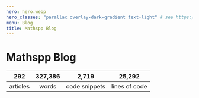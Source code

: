 ```yaml
---
hero: hero.webp
hero_classes: "parallax overlay-dark-gradient text-light" # see https://demo.getgrav.org/blog-skeleton/blog/hero-classes
menu: Blog
title: Mathspp Blog
---
```


# Mathspp Blog

| 292 | 327,386 | 2,719 | 25,292 |
| :-: | :-: | :-: | :-: |
| articles | words | code snippets | lines of code |
